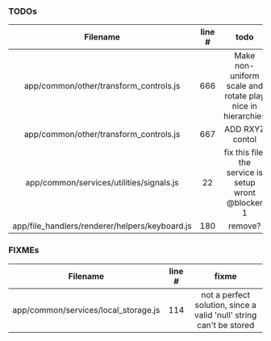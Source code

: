 ### TODOs
| Filename | line # | todo
|:--------:|:------:|:------:
| app/common/other/transform_controls.js | 666 | Make non-uniform scale and rotate play nice in hierarchies
| app/common/other/transform_controls.js | 667 | ADD RXYZ contol
| app/common/services/utilities/signals.js | 22 | fix this file. the service is setup wront @blocker 1
| app/file_handlers/renderer/helpers/keyboard.js | 180 | remove?


### FIXMEs
| Filename | line # | fixme
|:--------:|:------:|:------:
| app/common/services/local_storage.js | 114 | not a perfect solution, since a valid 'null' string can't be stored
